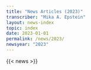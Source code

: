 ```yaml
---
title: "News Articles (2023)"
transcriber: "Mika A. Epstein"
layout: news-index
topic: index
date: 2023-01-01
permalink: /news/2023/
newsyear: "2023"
---
```


{{< news >}}
